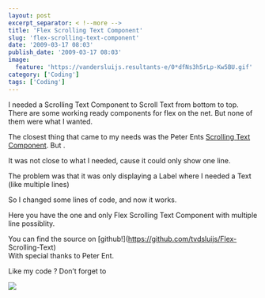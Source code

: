 ```yaml
---
layout: post
excerpt_separator: < !--more -->
title: 'Flex Scrolling Text Component'
slug: 'flex-scrolling-text-component'
date: '2009-03-17 08:03'
publish_date: '2009-03-17 08:03'
image:
  feature: 'https://vandersluijs.resultants-e/0*dfNs3h5rLp-Kw5BU.gif'
category: ['Coding']
tags: ['Coding']
---
```

I needed a Scrolling Text Component to Scroll Text from bottom to top. There
are some working ready components for flex on the net. But none of them were
what I wanted.  
  
The closest thing that came to my needs was the Peter Ents [Scrolling Text
Component](http://weblogs.macromedia.com/pent/archives/2007/12/scrolling_text.html
"Flex Scrolling Text Component"). But .  
  
  
It was not close to what I needed, cause it could only show one line.  
  
The problem was that it was only displaying a Label where I needed a Text
(like multiple lines)  
  
So I changed some lines of code, and now it works.  
  
Here you have the one and only Flex Scrolling Text Component with multiple
line possiblity.

You can find the source on [github!](https://github.com/tvdsluijs/Flex-
Scrolling-Text)  
With special thanks to Peter Ent.  
  
Like my code ? Don’t forget to

![](https://vandersluijs.resultants-e/0*dfNs3h5rLp-Kw5BU.gif)

